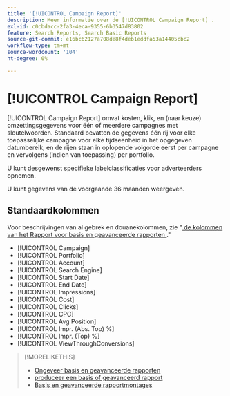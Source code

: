 ```yaml
---
title: '[!UICONTROL Campaign Report]'
description: Meer informatie over de [!UICONTROL Campaign Report] .
exl-id: c0cbdacc-2fa3-4eca-9355-6b3547d83802
feature: Search Reports, Search Basic Reports
source-git-commit: e16bc62127a708de8f4deb1eddfa53a14405cbc2
workflow-type: tm+mt
source-wordcount: '104'
ht-degree: 0%

---
```


# [!UICONTROL Campaign Report]

[!UICONTROL Campaign Report] omvat kosten, klik, en (naar keuze) omzettingsgegevens voor één of meerdere campagnes met sleutelwoorden. Standaard bevatten de gegevens één rij voor elke toepasselijke campagne voor elke tijdseenheid in het opgegeven datumbereik, en de rijen staan in oplopende volgorde eerst per campagne en vervolgens (indien van toepassing) per portfolio.

U kunt desgewenst specifieke labelclassificaties voor adverteerders opnemen.

U kunt gegevens van de voorgaande 36 maanden weergeven.

## Standaardkolommen

Voor beschrijvingen van al gebrek en douanekolommen, zie &quot;[ de kolommen van het Rapport voor basis en geavanceerde rapporten ](basic-advanced-report-columns.md).&quot;

* [!UICONTROL Campaign]
* [!UICONTROL Portfolio]
* [!UICONTROL Account]
* [!UICONTROL Search Engine]
* [!UICONTROL Start Date]
* [!UICONTROL End Date]
* [!UICONTROL Impressions]
* [!UICONTROL Cost]
* [!UICONTROL Clicks]
* [!UICONTROL CPC]
* [!UICONTROL Avg Position]
* [!UICONTROL Impr. (Abs. Top) %]
* [!UICONTROL Impr. (Top) %]
* [!UICONTROL ViewThroughConversions]

>[!MORELIKETHIS]
>
>* [ Ongeveer basis en geavanceerde rapporten ](basic-advanced-report-about.md)
>* [ produceer een basis of geavanceerd rapport ](basic-advanced-report-generate.md)
>* [ Basis en geavanceerde rapportmontages ](basic-advanced-report-settings.md)
